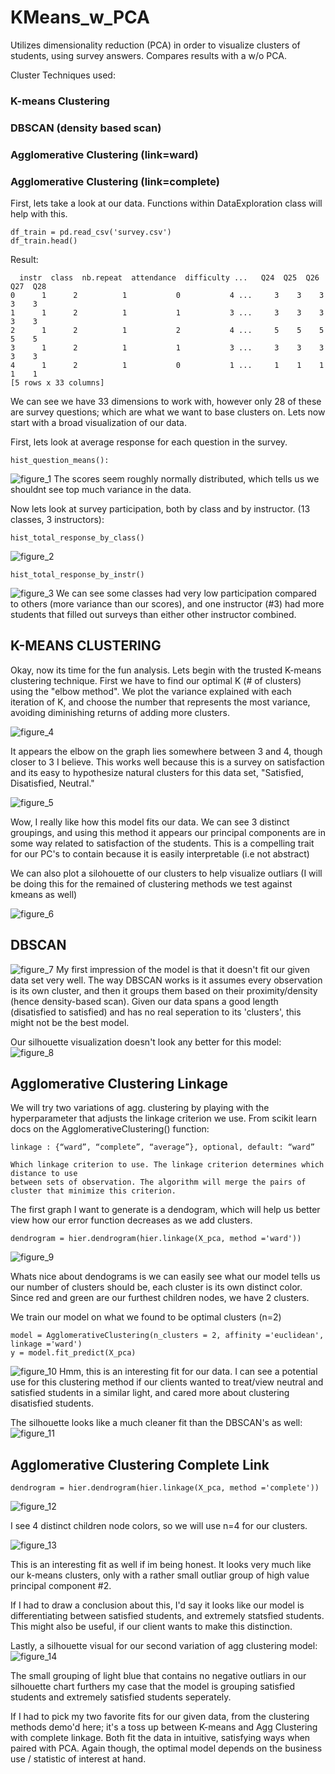 # KMeans_w_PCA
Utilizes dimensionality reduction (PCA) in order to visualize clusters of students, using survey answers. Compares results with a w/o PCA.

Cluster Techniques used:

### K-means Clustering

### DBSCAN (density based scan)

### Agglomerative Clustering (link=ward)

### Agglomerative Clustering (link=complete)

First, lets take a look at our data.  Functions within DataExploration class will help with this.
```
df_train = pd.read_csv('survey.csv')
df_train.head()
```
Result:
```
  instr  class  nb.repeat  attendance  difficulty ...   Q24  Q25  Q26  Q27  Q28
0      1      2          1           0           4 ...     3    3    3    3    3
1      1      2          1           1           3 ...     3    3    3    3    3
2      1      2          1           2           4 ...     5    5    5    5    5
3      1      2          1           1           3 ...     3    3    3    3    3
4      1      2          1           0           1 ...     1    1    1    1    1
[5 rows x 33 columns]
```

We can see we have 33 dimensions to work with, however only 28 of these are survey questions; which are what we want to base clusters on.
Lets now start with a broad visualization of our data.

First, lets look at average response for each question in the survey.
```
hist_question_means():
```
![figure_1](https://user-images.githubusercontent.com/34739163/44390015-93466700-a4e9-11e8-8c11-dee4ff5b507c.png)
The scores seem roughly normally distributed, which tells us we shouldnt see top much variance in the data.

Now lets look at survey participation, both by class and by instructor.  (13 classes, 3 instructors):

```
hist_total_response_by_class()
```
![figure_2](https://user-images.githubusercontent.com/34739163/44390025-96415780-a4e9-11e8-8579-096f82d2ec26.png)

```
hist_total_response_by_instr()
```
![figure_3](https://user-images.githubusercontent.com/34739163/44390033-99d4de80-a4e9-11e8-9474-0f3972c0604b.png)
We can see some classes had very low participation compared to others (more variance than our scores), and one instructor (#3)
had more students that filled out surveys than either other instructor combined.

## K-MEANS CLUSTERING

Okay, now its time for the fun analysis.  Lets begin with the trusted K-means clustering technique. First we have to find our 
optimal K (# of clusters) using the "elbow method".  We plot the variance explained with each iteration of K, and choose the number
that represents the most variance, avoiding diminishing returns of adding more clusters.

![figure_4](https://user-images.githubusercontent.com/34739163/44390034-9b060b80-a4e9-11e8-93ee-1c98a1f179da.png)

It appears the elbow on the graph lies somewhere between 3 and 4, though closer to 3 I believe.  This works well because
this is a survey on satisfaction and its easy to hypothesize natural clusters for this data set, "Satisfied, Disatisfied, Neutral."

![figure_5](https://user-images.githubusercontent.com/34739163/44390037-9d686580-a4e9-11e8-95ea-07f1ece37478.png)

Wow, I really like how this model fits our data.  We can see 3 distinct groupings, and using this method it appears our principal 
components are in some way related to satisfaction of the students.  This is a compelling trait for our PC's to contain because it is 
easily interpretable (i.e not abstract)

We can also plot a silohouette of our clusters to help visualize outliars (I will be doing this for the remained of clustering methods 
we test against kmeans as well)

![figure_6](https://user-images.githubusercontent.com/34739163/44390041-9e999280-a4e9-11e8-94d2-a26a9b5d5920.png)

## DBSCAN
![figure_7](https://user-images.githubusercontent.com/34739163/44390043-9fcabf80-a4e9-11e8-8fa7-bf9ac6a70b12.png)
My first impression of the model is that it doesn't fit our given data set very well.  The way DBSCAN works is it assumes every observation is its own cluster, and then it groups them based on their proximity/density (hence density-based scan).  Given
our data spans a good length (disatisfied to satisfied) and has no real seperation to its 'clusters', this might not be the best model.

Our silhouette visualization doesn't look any better for this model:
![figure_8](https://user-images.githubusercontent.com/34739163/44390046-a0fbec80-a4e9-11e8-925e-bb204a009f9a.png)

## Agglomerative Clustering Linkage

We will try two variations of agg. clustering by playing with the hyperparameter that adjusts the linkage criterion we use.
From scikit learn docs on the AgglomerativeClustering() function:

```
linkage : {“ward”, “complete”, “average”}, optional, default: “ward”

Which linkage criterion to use. The linkage criterion determines which distance to use 
between sets of observation. The algorithm will merge the pairs of cluster that minimize this criterion.
```

The first graph I want to generate is a dendogram, which will help us better view how our error function decreases as we add clusters.
```
dendrogram = hier.dendrogram(hier.linkage(X_pca, method ='ward'))
```
![figure_9](https://user-images.githubusercontent.com/34739163/44390049-a2c5b000-a4e9-11e8-8567-c0ed0912e7cb.png)

Whats nice about dendograms is we can easily see what our model tells us our number of clusters should be, each cluster is its own distinct color.  Since red and green are our furthest children nodes, we have 2 clusters.

We train our model on what we found to be optimal clusters (n=2)
```
model = AgglomerativeClustering(n_clusters = 2, affinity ='euclidean', linkage ='ward')
y = model.fit_predict(X_pca)
```

![figure_10](https://user-images.githubusercontent.com/34739163/44390051-a5280a00-a4e9-11e8-8a33-e4b948a9342e.png)
Hmm, this is an interesting fit for our data.  I can see a potential use for this clustering method if our clients wanted to treat/view neutral and satisfied students in a similar light, and cared more about clustering disatisfied students.

The silhouette looks like a much cleaner fit than the DBSCAN's as well:
![figure_11](https://user-images.githubusercontent.com/34739163/44390054-a6593700-a4e9-11e8-905e-6848ca676261.png)

## Agglomerative Clustering Complete Link
```
dendrogram = hier.dendrogram(hier.linkage(X_pca, method ='complete'))
```
![figure_12](https://user-images.githubusercontent.com/34739163/44390059-a822fa80-a4e9-11e8-885e-3d4610c5fb9a.png)

I see 4 distinct children node colors, so we will use n=4 for our clusters.

![figure_13](https://user-images.githubusercontent.com/34739163/44390062-a9ecbe00-a4e9-11e8-929b-a2b2c715da49.png)

This is an interesting fit as well if im being honest.   It looks very much like our k-means clusters, only with a rather small outliar group of high value principal component #2.  

If I had to draw a conclusion about this, I'd say it looks like our model is differentiating between satisfied students, and extremely statsfied students.  This might also be useful, if our client wants to make this distinction.

Lastly, a silhouette visual for our second variation of agg clustering model:
![figure_14](https://user-images.githubusercontent.com/34739163/44390068-ab1deb00-a4e9-11e8-9ca4-94b78523e519.png)

The small grouping of light blue that contains no negative outliars in our silhouette chart furthers my case that the model is grouping satisfied students and extremely satisfied students seperately.

If I had to pick my two favorite fits for our given data, from the clustering methods demo'd here; it's a toss up between K-means and Agg Clustering with complete linkage.  Both fit the data in intuitive, satisfying ways when paired with PCA.  Again though, the optimal model depends on the business use / statistic of interest at hand.  
